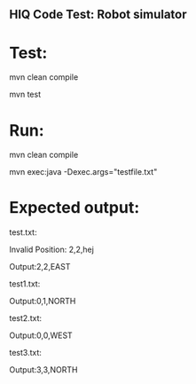 ## HIQ Code Test: Robot simulator

# Test:
mvn clean compile

mvn test

# Run:
mvn clean compile

mvn exec:java -Dexec.args="testfile.txt"

# Expected output:
test.txt: 

Invalid Position: 2,2,hej

Output:2,2,EAST

test1.txt:

Output:0,1,NORTH

test2.txt:

Output:0,0,WEST

test3.txt:

Output:3,3,NORTH
